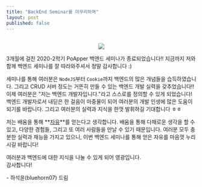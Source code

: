 ```yaml
---
title: "BackEnd Seminar를 마무리하며"
layout: post
published: false
---
```


<br>

<div style="text-align: center;">
  <img src="https://upload.wikimedia.org/wikipedia/en/4/40/Peanuts_gang.png">
</div>

3개월에 걸친 2020-2학기 PoApper 백엔드 세미나가 종료되었습니다!! 지금까지 저와 함께 백엔드 세미나를 잘 따라와주셔서 정말 감사합니다 :)

세미나를 통해 여러분은 `NodeJS`부터 `Cookie`까지 백엔드의 많은 개념들을 습득하였습니다. 그리고 CRUD 서버 정도는 거뜬히 만들 수 있는 백엔드 개발 실력을 갖추었습니다!! 이제 여러분은 "저는 백엔드 개발자입니다."라고 스스로를 정의할 수 있게 되었습니다! 백엔드 개발자로서 내딛은 한 걸음이 마중물이 되어 여러분의 개발 인생에 많은 도움이 되기를 바랍니다. 그리고 여러분의 실력과 지식을 한껏 발휘하길 기대합니다 ㅎㅎ

저는 배움을 통해 **<u>자유</u>**를 얻는다고 생각합니다. 배움을 통해 다채로운 생각을 할 수 있고, 다양한 경험들, 그리고 또 여러 사람들을 만날 수 있기 때문입니다. 여러분 모두 충분한 실력과 재능을 가지고 있으니, 이번 백엔드 세미나를 통해 얻은 자유를 마음껏 누리시길 바랍니다!

여러분과 백엔드에 대한 지식을 나눌 수 있게 되어 영광입니다.<br>
감사합니다!

\- 하석윤(bluehorn07) 드림

